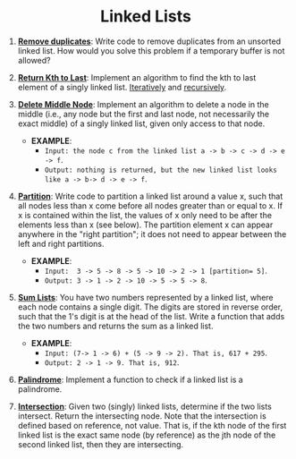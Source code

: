 <h1 align="center" style="border-bottom: none;"> Linked Lists </h1>

[Remove duplicates]: ../src/algorithmic/llists.py#L68
[Return Kth to Last]: ../src/algorithmic/llists.py#L93
[Delete Middle Node]: ../src/algorithmic/llists.py#L163
[Partition]: ../src/algorithmic/llists.py#L177
[Sum Lists]: ../src/algorithmic/llists.py#L206
[Palindrome]: ../src/algorithmic/llists.py#L275
[Intersection]: ../src/algorithmic/llists.py#L370


1. **[Remove duplicates]**: Write code to remove duplicates from an unsorted linked list. 
How would you solve this problem if a temporary buffer is not allowed?

2. **[Return Kth to Last]**: Implement an algorithm to find the kth to last element of a singly linked list.
[Iteratively](../src/algorithmic/llists.py#L93) and [recursively](../src/algorithmic/llists.py#L134). 

3. **[Delete Middle Node]**: Implement an algorithm to delete a node in the middle (i.e., any node but
the first and last node, not necessarily the exact middle) of a singly linked list, given only access to
that node.
    * **EXAMPLE**:
        - `Input: the node c from the linked list a -> b -> c -> d -> e -> f`.
        - `Output: nothing is returned, but the new linked list looks like a -> b-> d -> e -> f`.

4. **[Partition]**: Write code to partition a linked list around a value x,
such that all nodes less than x come before all nodes greater than or equal to x.
If x is contained within the list,
the values of x only need to be after the elements less than x (see below).
The partition element x can appear anywhere in the "right partition";
it does not need to appear between the left and right partitions.
    * **EXAMPLE**:
        - `Input:  3 -> 5 -> 8 -> 5 -> 10 -> 2 -> 1 [partition= 5]`.
        - `Output: 3 -> 1 -> 2 -> 10 -> 5 -> 5 -> 8`.

5. **[Sum Lists]**: You have two numbers represented by a linked list, where each node contains a single
digit. The digits are stored in reverse order, such that the 1's digit is at the head of the list. Write a
function that adds the two numbers and returns the sum as a linked list.
    * **EXAMPLE**:
        - `Input: (7-> 1 -> 6) + (5 -> 9 -> 2). That is, 617 + 295`.
        - `Output: 2 -> 1 -> 9. That is, 912`.

6. **[Palindrome]**: Implement a function to check if a linked list is a palindrome.

7. **[Intersection]**: Given two (singly) linked lists, determine if the two lists intersect. Return the
intersecting node. Note that the intersection is defined based on reference, not value. That is, if the
kth node of the first linked list is the exact same node (by reference) as the jth node of the second
linked list, then they are intersecting.